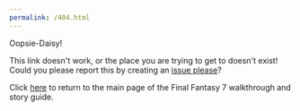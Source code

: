 ```yaml
---
permalink: /404.html
---
```


Oopsie-Daisy!

This link doesn't work, or the place you are trying to get to doesn't exist! Could you please report this by creating an [issue please](https://github.com/cavediverchris/Final-Fantasy-7-Walkthrough/issues)?

Click [here](https://cavediverchris.github.io/Final-Fantasy-7-Walkthrough/) to return to the main page of the Final Fantasy 7 walkthrough and story guide.
